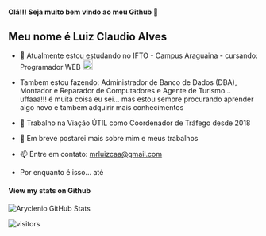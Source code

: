 #### Olá!!! Seja muito bem vindo ao meu Github 👋

## **Meu nome é Luiz Claudio Alves**

- 🌱 Atualmente estou estudando no IFTO - Campus Araguaina - cursando: Programador WEB   <img src="https://github.com/TheDudeThatCode/TheDudeThatCode/blob/master/Assets/Earth.gif" width="20px">

    
-  Tambem estou fazendo: Administrador de Banco de Dados (DBA), Montador e Reparador de Computadores e Agente de Turismo... uffaaa!!! é muita coisa eu sei... mas estou sempre procurando aprender algo novo e tambem adquirir mais conhecimentos

- 🔭 Trabalho na Viação ÚTIL como Coordenador de Tráfego desde 2018

- 💬 Em breve postarei mais sobre mim e meus trabalhos

- 📫 Entre em contato: mrluizcaa@gmail.com

- Por enquanto é isso... até 


#### View my stats on Github 
   
![Aryclenio GitHub Stats](https://github-readme-stats.vercel.app/api?username=luizalves99&show_icons=true)

![visitors](https://visitor-badge.laobi.icu/badge?page_id=luizalves99)


<!--
**LuizAlves99/luizalves99** is a ✨ _special_ ✨ repository because its `README.md` (this file) appears on your GitHub profile.


Here are some ideas to get you started:
- Hi there 👋
- 🔭 I’m currently working on ...
- 🌱 I’m currently learning ...
- 👯 I’m looking to collaborate on ...
- 🤔 I’m looking for help with ...
- 💬 Ask me about ...
- 📫 How to reach me: ...
- 😄 Pronouns: ...
- ⚡ Fun fact: ...
-->
